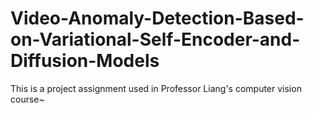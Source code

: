 # Video-Anomaly-Detection-Based-on-Variational-Self-Encoder-and-Diffusion-Models
This is a project assignment used in Professor Liang's computer vision course~
